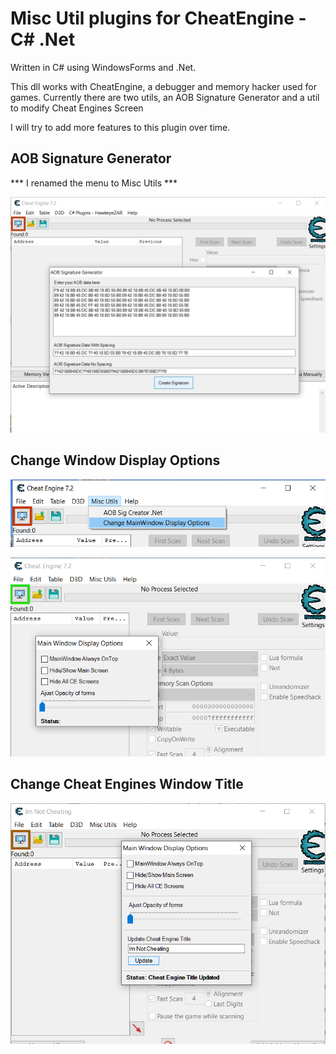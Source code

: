 Misc Util plugins for CheatEngine - C# .Net
======================================================

Written in C# using WindowsForms and .Net.

This dll works with CheatEngine, a debugger and memory hacker used for games.
Currently there are two utils, an AOB Signature Generator and a util to modify Cheat Engines Screen


I will try to add more features to this plugin over time.

AOB Signature Generator
------------------------
*** I renamed the menu to Misc Utils ***


![This is an image](AOBSignatureGenerator/ss2.jpg)


Change Window Display Options
-----------------------------
![This is an image](AOBSignatureGenerator/1REC.png)

![This is an image](AOBSignatureGenerator/2REC.png)

Change Cheat Engines Window Title
---------------------------------
![This is an image](AOBSignatureGenerator/ss3.png)
